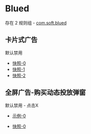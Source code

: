# Blued

存在 2 规则组 - [com.soft.blued](/src/apps/com.soft.blued.ts)

## 卡片式广告

默认禁用

- [快照-0](https://i.gkd.li/import/12777097)
- [快照-1](https://i.gkd.li/import/13694950)
- [快照-2](https://i.gkd.li/import/13699455)

## 全屏广告-购买动态投放弹窗

默认禁用 - 点击X

- [示例-0](https://m.gkd.li/57941037/37ea59cf-9606-4cd6-a74a-84f353f07975)

- [快照-0](https://i.gkd.li/import/14060676)
